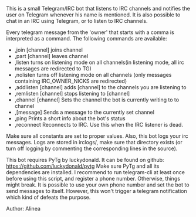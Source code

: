 This is a small Telegram/IRC bot that listens to IRC channels and notifies the user on Telegram 
whenever his name is mentioned. It is also possible to chat in an IRC using Telegram, or to listen
to IRC channels. 

Every telegram message from the 'owner' that starts with a comma is interpreted as a command. The
following commands are available:

* ,join [channel]       joins channel
* ,part [channel]       leaves channel 
* ,listen               turns on listening mode on all channels(in listening mode, all irc messages are redirected to TG)
* ,nolisten             turns off listening mode on all channels (only messages containing IRC_OWNER_NICKS are redirected)
* ,addlisten [channel]  adds [channel] to the channels you are listening to
* ,remlisten [channel]  stops listening to [channel]
* ,channel [channel]    Sets the channel the bot is currently writing to to channel
* ,[message]            Sends a message to the currently set channel
* ,ping                 Prints a short info about the bot's status
* ,reconnect            Reconnects to IRC. Use this when the IRC listener is dead.

Make sure all constants are set to proper values.
Also, this bot logs your irc messages. Logs are stored in irclogs/, make sure that directory exists (or
turn off logging by commenting the corresponding lines in the source).

This bot requires PyTg by luckydonald. It can be found on github: 
https://github.com/luckydonald/pytg
Make sure PyTg and all its dependencies are installed. I recommend to run telegram-cli at least
once before using this script, and register a phone number. Otherwise, things might break.
It is possible to use your own phone number and set the bot to send messages to itself. However, this
won't trigger a telegram notification which kind of defeats the purpose.

Author: Alinea

